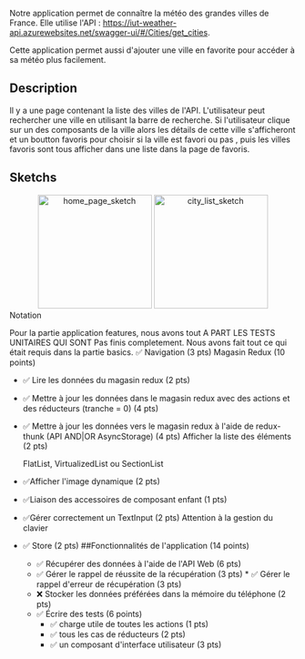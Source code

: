 
Notre application  permet de connaître la météo des grandes villes de France. Elle utilise l'API :                      https://iut-weather-api.azurewebsites.net/swagger-ui/#/Cities/get_cities.

Cette application permet aussi d'ajouter une ville en favorite pour accéder à sa météo plus facilement.

## Description
Il y a une  page contenant la liste des villes de l'API. L'utilisateur peut  rechercher une ville en utilisant la barre de recherche. Si l'utilisateur clique sur un des composants de la ville alors les détails de cette ville s'afficheront et  un boutton favoris pour choisir si la ville est favori ou pas , puis les villes favoris sont tous afficher dans une liste dans la page de favoris.

## Sketchs


<div align = center>
<img alt="home_page_sketch" src="documentation/HomeScreen.png" width="200" >
<img alt="city_list_sketch" src="documentation/ListScreen.png" width="200" >
</div




## Notation
Pour la partie application features, nous avons tout A PART LES TESTS UNITAIRES QUI SONT Pas finis completement. Nous avons fait tout ce qui était requis dans la partie basics. 
 :white_check_mark: Navigation (3 pts)
  Magasin Redux (10 points)
* :white_check_mark: Lire les données du magasin redux (2 pts)
 * :white_check_mark: Mettre à jour les données dans le magasin redux avec des actions et des réducteurs (tranche = 0) (4 pts)
  * :white_check_mark: Mettre à jour les données vers le magasin redux à l'aide de redux-thunk (API AND|OR AsyncStorage) (4 pts) 
  Afficher la liste des éléments (2 pts)

    FlatList, VirtualizedList ou SectionList 

* :white_check_mark:Afficher l'image dynamique (2 pts)
* :white_check_mark:Liaison des accessoires de composant enfant (1 pts)
* :white_check_mark:Gérer correctement un TextInput (2 pts)
 Attention à la gestion du clavier 
* :white_check_mark: Store (2 pts)
  ##Fonctionnalités de l'application (14 points)
    * :white_check_mark:  Récupérer des données à l'aide de l'API Web (6 pts)
     * :white_check_mark:    Gérer le rappel de réussite de la récupération (3 pts)
      * :white_check_mark:   Gérer le rappel d'erreur de récupération (3 pts) 
    * :x: Stocker les données préférées dans la mémoire du téléphone (2 pts)
   * :white_check_mark:  Écrire des tests (6 points)
     * :white_check_mark:    charge utile de toutes les actions (1 pts)
     * :white_check_mark:    tous les cas de réducteurs (2 pts)
     * :white_check_mark:    un composant d'interface utilisateur (3 pts) 